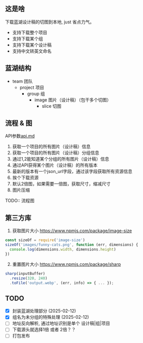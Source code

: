 ## 这是啥
下载蓝湖设计稿的切图到本地, just 省点力气。
* 支持下载整个项目
* 支持下载某个组
* 支持下载某个设计稿
* 支持中文转英文命名


## 蓝湖结构
* team 团队
  * project 项目
    * group 组
      * image 图片（设计稿）（包干多个切图）
        * slice 切图


## 流程 & 图
API参数[api.md](./docs/api.md)
1. 获取一个项目的所有图片（设计稿）信息
2. 获取一个项目的所有图片（设计稿）分组信息
3. 通过1,2能知道某个分组的所有图片（设计稿）信息
4. 通过API获得某个图片（设计稿）的所有版本
5. 最新的版本有一个json_url字段，通过该字段获取所有资源信息
6. 挨个下载资源
7. 默认2倍图，如果需要一倍图，获取尺寸，缩减尺寸
8. 图片压缩

TODO:: 流程图


## 第三方库
1. 获取图片大小
   https://www.npmjs.com/package/image-size
```js
const sizeOf = require('image-size')
sizeOf('images/funny-cats.png', function (err, dimensions) {
  console.log(dimensions.width, dimensions.height)
})

```

2. 重置图片大小
https://www.npmjs.com/package/sharp
```js
sharp(inputBuffer)
  .resize(320, 240)
  .toFile('output.webp', (err, info) => { ... });

```


## TODO
- [x] 封装蓝湖处理部分 (2025-02-12)
- [x] 组名为未分组的特殊处理 (2025-02-12)
- [ ] 地址反向解析, 通过地址识别是单个 设计稿|组|项目 
- [ ] 下载源头就选择1倍 或者 2倍？？
- [ ] 打包发布
